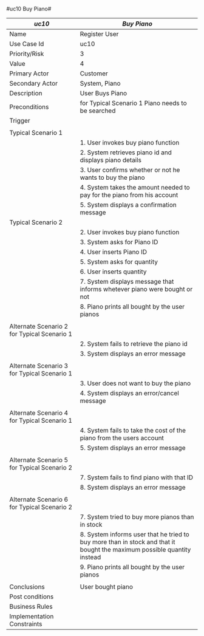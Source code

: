#uc10 Buy Piano#

|*uc10*|*Buy Piano*| 
|----|----|
|Name|Register User|
|Use Case Id|uc10|
|Priority/Risk|3|
|Value|4|
|Primary Actor|Customer|
|Secondary Actor|System, Piano|
|Description|User Buys Piano|
|Preconditions|for Typical Scenario 1 Piano needs to be searched|
|Trigger| |
| | | 
|Typical Scenario 1| |
| |1. User invokes buy piano function|
| |2. System retrieves piano id and displays piano details|
| |3. User confirms whether or not he wants to buy the piano|
| |4. System takes the amount needed to pay for the piano from his account|
| |5. System displays a confirmation message|
|Typical Scenario 2| |
| |2. User invokes buy piano function|
| |3.	System asks for Piano ID|
| |4. User inserts Piano ID|
| |5. System asks for quantity|
| |6. User inserts quantity|
| |7. System displays message that informs whetever piano were bought or not|
| |8. Piano prints all bought by the user pianos|
| | |
|Alternate Scenario 2 for Typical Scenario 1| |
| |2. System fails to retrieve the piano id|
| |3.	System displays an error message|
| | |
|Alternate Scenario 3 for Typical Scenario 1| |
| |3. User does not want to buy the piano|
| |4.	System displays an error/cancel message|
| | |
|Alternate Scenario 4 for Typical Scenario 1| |
| |4. System fails to take the cost of the piano from the users account|
| |5.	System displays an error message|
| | |
|Alternate Scenario 5 for Typical Scenario 2| |
| |7. System fails to find piano with that ID|
| |8.	System displays an error message|
| | |
|Alternate Scenario 6 for Typical Scenario 2| |
| |7. System tried to buy more pianos than in stock|
| |8.	System informs user that he tried to buy more than in stock and that it bought the maximum possible quantity instead|
| |9. Piano prints all bought by the user pianos|
| | |
|Conclusions|User bought piano|
|Post conditions| |
|Business Rules| |
|Implementation Constraints| |
